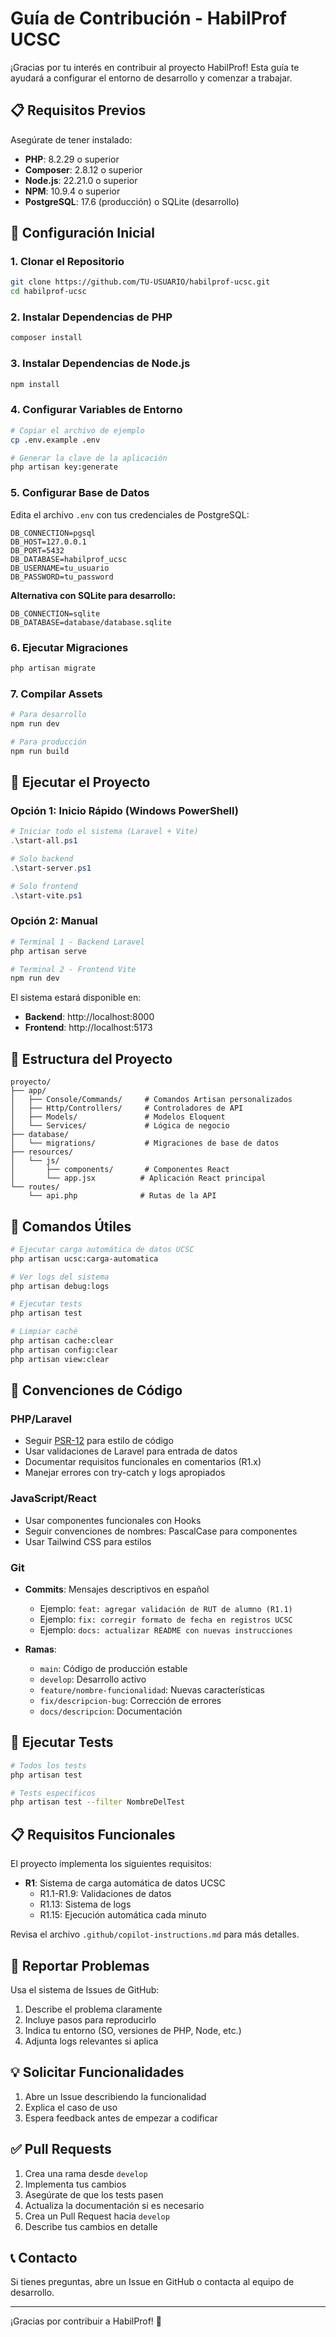 # Guía de Contribución - HabilProf UCSC

¡Gracias por tu interés en contribuir al proyecto HabilProf! Esta guía te ayudará a configurar el entorno de desarrollo y comenzar a trabajar.

## 📋 Requisitos Previos

Asegúrate de tener instalado:

- **PHP**: 8.2.29 o superior
- **Composer**: 2.8.12 o superior
- **Node.js**: 22.21.0 o superior
- **NPM**: 10.9.4 o superior
- **PostgreSQL**: 17.6 (producción) o SQLite (desarrollo)

## 🚀 Configuración Inicial

### 1. Clonar el Repositorio

```bash
git clone https://github.com/TU-USUARIO/habilprof-ucsc.git
cd habilprof-ucsc
```

### 2. Instalar Dependencias de PHP

```bash
composer install
```

### 3. Instalar Dependencias de Node.js

```bash
npm install
```

### 4. Configurar Variables de Entorno

```bash
# Copiar el archivo de ejemplo
cp .env.example .env

# Generar la clave de la aplicación
php artisan key:generate
```

### 5. Configurar Base de Datos

Edita el archivo `.env` con tus credenciales de PostgreSQL:

```env
DB_CONNECTION=pgsql
DB_HOST=127.0.0.1
DB_PORT=5432
DB_DATABASE=habilprof_ucsc
DB_USERNAME=tu_usuario
DB_PASSWORD=tu_password
```

**Alternativa con SQLite para desarrollo:**

```env
DB_CONNECTION=sqlite
DB_DATABASE=database/database.sqlite
```

### 6. Ejecutar Migraciones

```bash
php artisan migrate
```

### 7. Compilar Assets

```bash
# Para desarrollo
npm run dev

# Para producción
npm run build
```

## 🏃 Ejecutar el Proyecto

### Opción 1: Inicio Rápido (Windows PowerShell)

```powershell
# Iniciar todo el sistema (Laravel + Vite)
.\start-all.ps1

# Solo backend
.\start-server.ps1

# Solo frontend
.\start-vite.ps1
```

### Opción 2: Manual

```bash
# Terminal 1 - Backend Laravel
php artisan serve

# Terminal 2 - Frontend Vite
npm run dev
```

El sistema estará disponible en:
- **Backend**: http://localhost:8000
- **Frontend**: http://localhost:5173

## 📂 Estructura del Proyecto

```
proyecto/
├── app/
│   ├── Console/Commands/     # Comandos Artisan personalizados
│   ├── Http/Controllers/     # Controladores de API
│   ├── Models/               # Modelos Eloquent
│   └── Services/             # Lógica de negocio
├── database/
│   └── migrations/           # Migraciones de base de datos
├── resources/
│   └── js/
│       ├── components/       # Componentes React
│       └── app.jsx          # Aplicación React principal
└── routes/
    └── api.php              # Rutas de la API
```

## 🔧 Comandos Útiles

```bash
# Ejecutar carga automática de datos UCSC
php artisan ucsc:carga-automatica

# Ver logs del sistema
php artisan debug:logs

# Ejecutar tests
php artisan test

# Limpiar caché
php artisan cache:clear
php artisan config:clear
php artisan view:clear
```

## 📝 Convenciones de Código

### PHP/Laravel

- Seguir [PSR-12](https://www.php-fig.org/psr/psr-12/) para estilo de código
- Usar validaciones de Laravel para entrada de datos
- Documentar requisitos funcionales en comentarios (R1.x)
- Manejar errores con try-catch y logs apropiados

### JavaScript/React

- Usar componentes funcionales con Hooks
- Seguir convenciones de nombres: PascalCase para componentes
- Usar Tailwind CSS para estilos

### Git

- **Commits**: Mensajes descriptivos en español
  - Ejemplo: `feat: agregar validación de RUT de alumno (R1.1)`
  - Ejemplo: `fix: corregir formato de fecha en registros UCSC`
  - Ejemplo: `docs: actualizar README con nuevas instrucciones`

- **Ramas**:
  - `main`: Código de producción estable
  - `develop`: Desarrollo activo
  - `feature/nombre-funcionalidad`: Nuevas características
  - `fix/descripcion-bug`: Corrección de errores
  - `docs/descripcion`: Documentación

## 🧪 Ejecutar Tests

```bash
# Todos los tests
php artisan test

# Tests específicos
php artisan test --filter NombreDelTest
```

## 📋 Requisitos Funcionales

El proyecto implementa los siguientes requisitos:

- **R1**: Sistema de carga automática de datos UCSC
  - R1.1-R1.9: Validaciones de datos
  - R1.13: Sistema de logs
  - R1.15: Ejecución automática cada minuto

Revisa el archivo `.github/copilot-instructions.md` para más detalles.

## 🐛 Reportar Problemas

Usa el sistema de Issues de GitHub:

1. Describe el problema claramente
2. Incluye pasos para reproducirlo
3. Indica tu entorno (SO, versiones de PHP, Node, etc.)
4. Adjunta logs relevantes si aplica

## 💡 Solicitar Funcionalidades

1. Abre un Issue describiendo la funcionalidad
2. Explica el caso de uso
3. Espera feedback antes de empezar a codificar

## ✅ Pull Requests

1. Crea una rama desde `develop`
2. Implementa tus cambios
3. Asegúrate de que los tests pasen
4. Actualiza la documentación si es necesario
5. Crea un Pull Request hacia `develop`
6. Describe tus cambios en detalle

## 📞 Contacto

Si tienes preguntas, abre un Issue en GitHub o contacta al equipo de desarrollo.

---

¡Gracias por contribuir a HabilProf! 🎉
